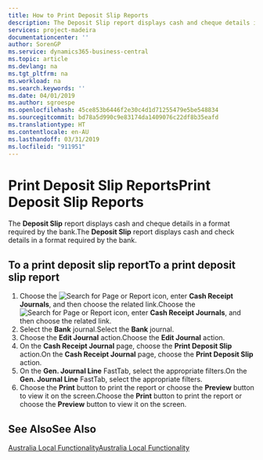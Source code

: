 ```yaml
---
title: How to Print Deposit Slip Reports
description: The Deposit Slip report displays cash and cheque details in a format required by the bank.
services: project-madeira
documentationcenter: ''
author: SorenGP
ms.service: dynamics365-business-central
ms.topic: article
ms.devlang: na
ms.tgt_pltfrm: na
ms.workload: na
ms.search.keywords: ''
ms.date: 04/01/2019
ms.author: sgroespe
ms.openlocfilehash: 45ce853b6446f2e30c4d1d71255479e5be548834
ms.sourcegitcommit: bd78a5d990c9e83174da1409076c22df8b35eafd
ms.translationtype: HT
ms.contentlocale: en-AU
ms.lasthandoff: 03/31/2019
ms.locfileid: "911951"
---
```

# <a name="print-deposit-slip-reports"></a><span data-ttu-id="acd0a-103">Print Deposit Slip Reports</span><span class="sxs-lookup"><span data-stu-id="acd0a-103">Print Deposit Slip Reports</span></span>
<span data-ttu-id="acd0a-104">The **Deposit Slip** report displays cash and cheque details in a format required by the bank.</span><span class="sxs-lookup"><span data-stu-id="acd0a-104">The **Deposit Slip** report displays cash and check details in a format required by the bank.</span></span>  

## <a name="to-a-print-deposit-slip-report"></a><span data-ttu-id="acd0a-105">To a print deposit slip report</span><span class="sxs-lookup"><span data-stu-id="acd0a-105">To a print deposit slip report</span></span>  

1.  <span data-ttu-id="acd0a-106">Choose the ![Search for Page or Report](../../media/ui-search/search_small.png "Search for Page or Report icon") icon, enter **Cash Receipt Journals**, and then choose the related link.</span><span class="sxs-lookup"><span data-stu-id="acd0a-106">Choose the ![Search for Page or Report](../../media/ui-search/search_small.png "Search for Page or Report icon") icon, enter **Cash Receipt Journals**, and then choose the related link.</span></span>  
2.  <span data-ttu-id="acd0a-107">Select the **Bank** journal.</span><span class="sxs-lookup"><span data-stu-id="acd0a-107">Select the **Bank** journal.</span></span>  
3.  <span data-ttu-id="acd0a-108">Choose the **Edit Journal** action.</span><span class="sxs-lookup"><span data-stu-id="acd0a-108">Choose the **Edit Journal** action.</span></span>  
4.  <span data-ttu-id="acd0a-109">On the **Cash Receipt Journal** page, choose the **Print Deposit Slip** action.</span><span class="sxs-lookup"><span data-stu-id="acd0a-109">On the **Cash Receipt Journal** page, choose the **Print Deposit Slip** action.</span></span>  
5.  <span data-ttu-id="acd0a-110">On the **Gen. Journal Line** FastTab, select the appropriate filters.</span><span class="sxs-lookup"><span data-stu-id="acd0a-110">On the **Gen. Journal Line** FastTab, select the appropriate filters.</span></span>  
6.  <span data-ttu-id="acd0a-111">Choose the **Print** button to print the report or choose the **Preview** button to view it on the screen.</span><span class="sxs-lookup"><span data-stu-id="acd0a-111">Choose the **Print** button to print the report or choose the **Preview** button to view it on the screen.</span></span>  

## <a name="see-also"></a><span data-ttu-id="acd0a-112">See Also</span><span class="sxs-lookup"><span data-stu-id="acd0a-112">See Also</span></span>  
 [<span data-ttu-id="acd0a-113">Australia Local Functionality</span><span class="sxs-lookup"><span data-stu-id="acd0a-113">Australia Local Functionality</span></span>](australia-local-functionality.md)
